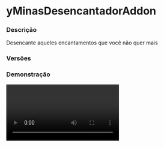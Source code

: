 # yMinasDesencantadorAddon
<secondary-label ref="addons"/>

### Descrição
Desencante aqueles encantamentos que você não quer mais

### Versões
<secondary-label ref="1.8"/>
<secondary-label ref="1.9"/>
<secondary-label ref="1.10"/>
<secondary-label ref="1.11"/>
<secondary-label ref="1.12"/>
<secondary-label ref="1.13"/>
<secondary-label ref="1.14"/>
<secondary-label ref="1.15"/>
<secondary-label ref="1.16"/>
<secondary-label ref="1.17"/>
<secondary-label ref="1.18"/>
<secondary-label ref="1.19"/>
<secondary-label ref="1.20"/>

### Demonstração
<video src="https://cdn.discordapp.com/attachments/735983767499309146/1193006729613541438/image.png"/>




## Erros comuns
<primary-label ref="errors"/>

Antes de configurar o plugin, revise os pontos listados aqui para evitar problemas frequentes durante a configuração.

<seealso style="cards">
    <category ref="wrs">
        <a href="yplugins.md"></a>        <a href="https://ystoreplugins.com.br/plugins/detalhes/118-yMinasDesencantadorAddon">Site do plugin yMinasDesencantadorAddon</a>
    </category>
</seealso>